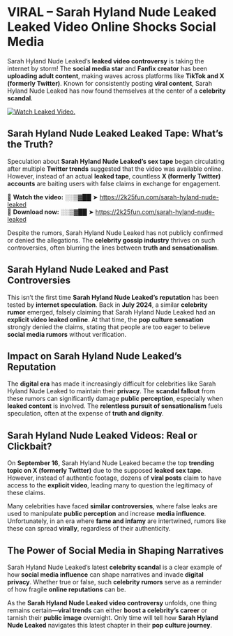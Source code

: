 # VIRAL – Sarah Hyland Nude Leaked Leaked Video Online Shocks Social Media 

Sarah Hyland Nude Leaked’s **leaked video controversy** is taking the internet by storm! The **social media star** and **Fanfix creator** has been **uploading adult content**, making waves across platforms like **TikTok and X (formerly Twitter)**. Known for consistently posting **viral content**, Sarah Hyland Nude Leaked has now found themselves at the center of a **celebrity scandal**.  

[![Watch Leaked Video.](https://miro.medium.com/v2/resize:fit:828/format:webp/1*cilzJN44JGOrTw9NJCrNHA.gif "Watch Leaked Video")](https://2k25fun.com/sarah-hyland-nude-leaked)

## **Sarah Hyland Nude Leaked Leaked Tape: What’s the Truth?**  
Speculation about **Sarah Hyland Nude Leaked’s sex tape** began circulating after multiple **Twitter trends** suggested that the video was available online. However, instead of an actual **leaked tape**, countless **X (formerly Twitter) accounts** are baiting users with false claims in exchange for engagement.  

🔹 **Watch the video:** ░░▒▓██ ➤ https://2k25fun.com/sarah-hyland-nude-leaked  
🔹 **Download now:** ░░▒▓██ ➤ https://2k25fun.com/sarah-hyland-nude-leaked  

Despite the rumors, Sarah Hyland Nude Leaked has not publicly confirmed or denied the allegations. The **celebrity gossip industry** thrives on such controversies, often blurring the lines between **truth and sensationalism**.  

## **Sarah Hyland Nude Leaked and Past Controversies**  
This isn’t the first time **Sarah Hyland Nude Leaked’s reputation** has been tested by **internet speculation**. Back in **July 2024**, a similar **celebrity rumor** emerged, falsely claiming that Sarah Hyland Nude Leaked had an **explicit video leaked online**. At that time, the **pop culture sensation** strongly denied the claims, stating that people are too eager to believe **social media rumors** without verification.  

## **Impact on Sarah Hyland Nude Leaked’s Reputation**  
The **digital era** has made it increasingly difficult for celebrities like Sarah Hyland Nude Leaked to maintain their **privacy**. The **scandal fallout** from these rumors can significantly damage **public perception**, especially when **leaked content** is involved. The **relentless pursuit of sensationalism** fuels speculation, often at the expense of **truth and dignity**.  

## **Sarah Hyland Nude Leaked Videos: Real or Clickbait?**  
On **September 16**, Sarah Hyland Nude Leaked became the top **trending topic on X (formerly Twitter)** due to the supposed **leaked sex tape**. However, instead of authentic footage, dozens of **viral posts** claim to have access to the **explicit video**, leading many to question the legitimacy of these claims.  

Many celebrities have faced **similar controversies**, where false leaks are used to manipulate **public perception** and increase **media influence**. Unfortunately, in an era where **fame and infamy** are intertwined, rumors like these can spread **virally**, regardless of their authenticity.  

## **The Power of Social Media in Shaping Narratives**  
Sarah Hyland Nude Leaked’s latest **celebrity scandal** is a clear example of how **social media influence** can shape narratives and invade **digital privacy**. Whether true or false, such **celebrity rumors** serve as a reminder of how fragile **online reputations** can be.  

As the **Sarah Hyland Nude Leaked video controversy** unfolds, one thing remains certain—**viral trends** can either **boost a celebrity’s career** or tarnish their **public image** overnight. Only time will tell how **Sarah Hyland Nude Leaked** navigates this latest chapter in their **pop culture journey**. 
